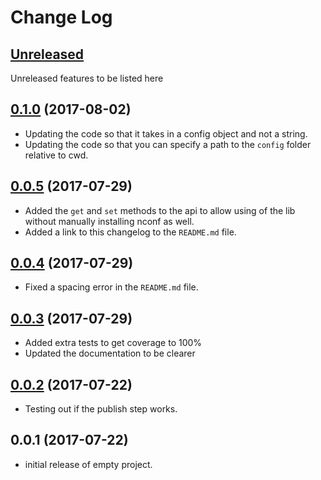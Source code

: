 # Change Log

## [Unreleased](https://github.com/KrimzenNinja/krimzen-ninja-config/compare/v0.0.2...HEAD)

Unreleased features to be listed here

## [0.1.0](https://github.com/KrimzenNinja/krimzen-ninja-config/compare/v0.0.5...v0.1.0) (2017-08-02)
* Updating the code so that it takes in a config object and not a string.
* Updating the code so that you can specify a path to the `config` folder relative to cwd.

## [0.0.5](https://github.com/KrimzenNinja/krimzen-ninja-config/compare/v0.0.4...v0.0.5) (2017-07-29)
* Added the `get` and `set` methods to the api to allow using of the lib without manually installing nconf as well.
* Added a link to this changelog to the `README.md` file.

## [0.0.4](https://github.com/KrimzenNinja/krimzen-ninja-config/compare/v0.0.3...v0.0.4) (2017-07-29)
* Fixed a spacing error in the `README.md` file.

## [0.0.3](https://github.com/KrimzenNinja/krimzen-ninja-config/compare/v0.0.2...v0.0.3) (2017-07-29)

* Added extra tests to get coverage to 100%
* Updated the documentation to be clearer


## [0.0.2](https://github.com/KrimzenNinja/krimzen-ninja-config/compare/v0.0.1...v0.0.2) (2017-07-22)

* Testing out if the publish step works.

## 0.0.1 (2017-07-22)

* initial release of empty project.
